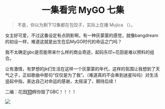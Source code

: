 <center>

# 一集看完 MyGO 七集

</center>

> 不是，你以为剩下12集都在包饺子，实际上在播 Mujica （）。

女主好可爱，不过这番设定有点阴影啊，有一种灰蒙蒙的感觉，就像bangdream的初设一样，难道这就是出生在后MyGO时代的命运之门吗？

我不太确定gbc是否能带来什么样的商业奇迹，起码东印+花田是难以预料的组合。

让有激情，有梦想的jk们生活在这样一个灰蒙蒙的年代，这样的氛围让我想到了天气之子，正如歌曲中那句“仅仅是为了我”。（难道真的不会串到迷星叫吗）对生活竖起中指，表达自己对命运的感谢，太摇滚了，期待后续！


二编：花田🔟辉你毁了GBC！！！！

![](https://girls-band-cry.com/wp-content/themes/gbc_v1/assets/webp/sp/index/img_kv-03-1.webp)




